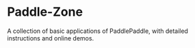 # Paddle-Zone
A collection of basic applications of PaddlePaddle, with detailed instructions and online demos.
